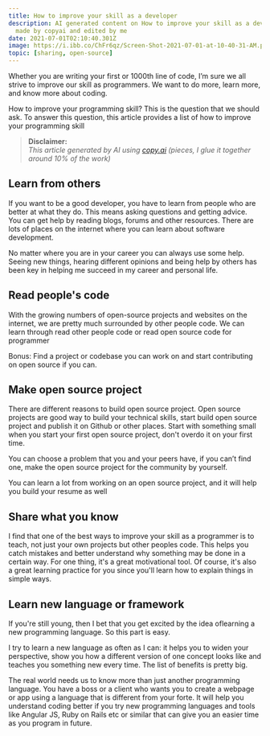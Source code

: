 ```yaml
---
title: How to improve your skill as a developer
description: AI generated content on How to improve your skill as a developer
  made by copyai and edited by me
date: 2021-07-01T02:10:40.301Z
image: https://i.ibb.co/ChFr6qz/Screen-Shot-2021-07-01-at-10-40-31-AM.png
topic: [sharing, open-source]
---
```

Whether you are writing your first or 1000th line of code, I’m sure we all strive to improve our skill as programmers. We want to do more, learn more, and know more about coding.

How to improve your programming skill? This is the question that we should ask. To answer this question, this article provides a list of how to improve your programming skill

> **Disclaimer:**\
> *This article generated by AI using [copy.ai](https://copy.ai)  (pieces, I glue it together around 10% of the work)* 

## Learn from others

If you want to be a good developer, you have to learn from people who are better at what they do. This means asking questions and getting advice. You can get help by reading blogs, forums and other resources. There are lots of places on the internet where you can learn about software development.

No matter where you are in your career you can always use some help. Seeing new things, hearing different opinions and being help by others has been key in helping me succeed in my career and personal life. 

## Read people's code

With the growing numbers of open-source projects and websites on the internet, we are pretty much surrounded by other people code. We can learn through read other people code or read open source code for programmer 

Bonus: Find a project or codebase you can work on and start contributing on open source if you can.

## Make open source project

There are different reasons to build open source project. Open source projects are good way to build your technical skills, start build open source project and publish it on Github or other places. Start with something small when you start your first open source project, don't overdo it on your first time. 

You can choose a problem that you and your peers have, if you can’t find one, make the open source project for the community by yourself.

You can learn a lot from working on an open source project, and it will help you build your resume as well

## Share what you know

I find that one of the best ways to improve your skill as a programmer is to teach, not just your own projects but other peoples code. This helps you catch mistakes and better understand why something may be done in a certain way.  For one thing, it's a great motivational tool. Of course, it's also a great learning practice for you since you'll learn how to explain things in simple ways.

## Learn new language or framework

If you're still young, then I bet that you get excited by the idea of ​​learning a new programming language. So this part is easy.

I try to learn a new language as often as I can: it helps you to widen your perspective, show you how a different version of one concept looks like and teaches you something new every time. The list of benefits is pretty big.

The real world needs us to know more than just another programming language. You have a boss or a client who wants you to create a webpage or app using a language that is different from your forte. It will help you understand coding better if you try new programming languages and tools like Angular JS, Ruby on Rails etc or similar that can give you an easier time as you program in future.